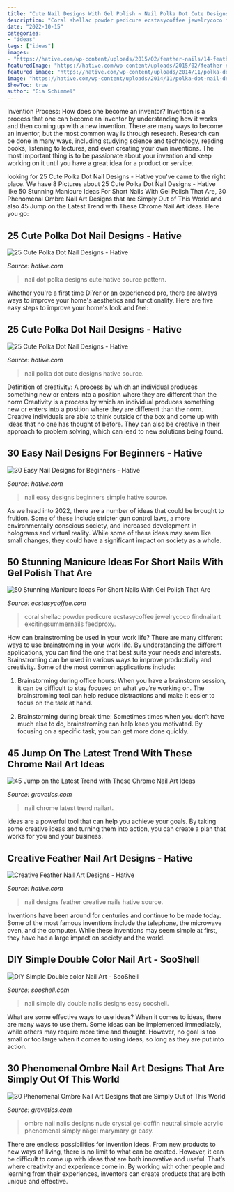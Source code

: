```yaml
---
title: "Cute Nail Designs With Gel Polish ~ Nail Polka Dot Cute Designs Hative Source"
description: "Coral shellac powder pedicure ecstasycoffee jewelrycoco findnailart excitingsummernails feedproxy"
date: "2022-10-15"
categories:
- "ideas"
tags: ["ideas"]
images:
- "https://hative.com/wp-content/uploads/2015/02/feather-nails/14-feather-nail-art.jpg"
featuredImage: "https://hative.com/wp-content/uploads/2015/02/feather-nails/14-feather-nail-art.jpg"
featured_image: "https://hative.com/wp-content/uploads/2014/11/polka-dot-nail-designs/11-cute-polka-dot-nail-designs.jpg"
image: "https://hative.com/wp-content/uploads/2014/11/polka-dot-nail-designs/5-cute-polka-dot-nail-designs.jpg"
ShowToc: true
author: "Gia Schimmel"
---
```



Invention Process: How does one become an inventor?
Invention is a process that one can become an inventor by understanding how it works and then coming up with a new invention. There are many ways to become an inventor, but the most common way is through research. Research can be done in many ways, including studying science and technology, reading books, listening to lectures, and even creating your own inventions. The most important thing is to be passionate about your invention and keep working on it until you have a great idea for a product or service.

	

		
looking for 25 Cute Polka Dot Nail Designs - Hative you've came to the right place. We have 8 Pictures about 25 Cute Polka Dot Nail Designs - Hative like 50 Stunning Manicure Ideas For Short Nails With Gel Polish That Are, 30 Phenomenal Ombre Nail Art Designs that are Simply Out of This World and also 45 Jump on the Latest Trend with These Chrome Nail Art Ideas. Here you go:
		
    
## 25 Cute Polka Dot Nail Designs - Hative

<img loading=lazy src="https://hative.com/wp-content/uploads/2014/11/polka-dot-nail-designs/5-cute-polka-dot-nail-designs.jpg" onerror="this.onerror=null;this.src='https://tse3.mm.bing.net/th?id=OIP.OOpwvC8pZ2fylsMZ0FPOIAHaH7&amp;pid=15.1';" alt="25 Cute Polka Dot Nail Designs - Hative">

_Source: hative.com_

>nail dot polka designs cute hative source pattern. 

	

Whether you're a first time DIYer or an experienced pro, there are always ways to improve your home's aesthetics and functionality. Here are five easy steps to improve your home's look and feel: 

    
## 25 Cute Polka Dot Nail Designs - Hative

<img loading=lazy src="https://hative.com/wp-content/uploads/2014/11/polka-dot-nail-designs/11-cute-polka-dot-nail-designs.jpg" onerror="this.onerror=null;this.src='https://tse2.mm.bing.net/th?id=OIP.Qh5cIXm1b7bsJAtI6b8_-AHaJ4&amp;pid=15.1';" alt="25 Cute Polka Dot Nail Designs - Hative">

_Source: hative.com_

>nail polka dot cute designs hative source. 

	

Definition of creativity: A process by which an individual produces something new or enters into a position where they are different than the norm
Creativity is a process by which an individual produces something new or enters into a position where they are different than the norm. Creative individuals are able to think outside of the box and come up with ideas that no one has thought of before. They can also be creative in their approach to problem solving, which can lead to new solutions being found.

    
## 30 Easy Nail Designs For Beginners - Hative

<img loading=lazy src="https://hative.com/wp-content/uploads/2014/11/easy-nail-designs/20-easy-nail-designs-for-beginners.jpg" onerror="this.onerror=null;this.src='https://tse3.mm.bing.net/th?id=OIP.S1eFm6LnTBMCDlxH-f_7bQHaJ4&amp;pid=15.1';" alt="30 Easy Nail Designs for Beginners - Hative">

_Source: hative.com_

>nail easy designs beginners simple hative source. 

	

As we head into 2022, there are a number of ideas that could be brought to fruition. Some of these include stricter gun control laws, a more environmentally conscious society, and increased development in holograms and virtual reality. While some of these ideas may seem like small changes, they could have a significant impact on society as a whole.

    
## 50 Stunning Manicure Ideas For Short Nails With Gel Polish That Are

<img loading=lazy src="https://i0.wp.com/www.ecstasycoffee.com/wp-content/uploads/2016/09/Very-cool-orange-coral-summer-nails.jpg?resize=564%2C759" onerror="this.onerror=null;this.src='https://tse1.mm.bing.net/th?id=OIP.d6gN0s87RznVvJ11IvKwwAHaJ9&amp;pid=15.1';" alt="50 Stunning Manicure Ideas For Short Nails With Gel Polish That Are">

_Source: ecstasycoffee.com_

>coral shellac powder pedicure ecstasycoffee jewelrycoco findnailart excitingsummernails feedproxy. 

	

How can brainstroming be used in your work life?
There are many different ways to use brainstroming in your work life. By understanding the different applications, you can find the one that best suits your needs and interests. Brainstroming can be used in various ways to improve productivity and creativity. Some of the most common applications include:
1) Brainstorming during office hours: When you have a brainstorm session, it can be difficult to stay focused on what you’re working on. The brainstroming tool can help reduce distractions and make it easier to focus on the task at hand.

2) Brainstorming during break time: Sometimes times when you don’t have much else to do, brainstroming can help keep you motivated. By focusing on a specific task, you can get more done quickly.

    
## 45 Jump On The Latest Trend With These Chrome Nail Art Ideas

<img loading=lazy src="https://www.gravetics.com/wp-content/uploads/2017/04/chromeflames-nailart-naildesigns-naildesign-beautifulnails.jpg" onerror="this.onerror=null;this.src='https://tse3.mm.bing.net/th?id=OIP.wt5uldaze20S812oyHwP5QHaHa&amp;pid=15.1';" alt="45 Jump on the Latest Trend with These Chrome Nail Art Ideas">

_Source: gravetics.com_

>nail chrome latest trend nailart. 

	

Ideas are a powerful tool that can help you achieve your goals. By taking some creative ideas and turning them into action, you can create a plan that works for you and your business.

    
## Creative Feather Nail Art Designs - Hative

<img loading=lazy src="https://hative.com/wp-content/uploads/2015/02/feather-nails/14-feather-nail-art.jpg" onerror="this.onerror=null;this.src='https://tse2.mm.bing.net/th?id=OIP.Bh9QJC9WY5qwkSvXgfgfnwHaJ4&amp;pid=15.1';" alt="Creative Feather Nail Art Designs - Hative">

_Source: hative.com_

>nail designs feather creative nails hative source. 

	

Inventions have been around for centuries and continue to be made today. Some of the most famous inventions include the telephone, the microwave oven, and the computer. While these inventions may seem simple at first, they have had a large impact on society and the world.

    
## DIY Simple Double Color Nail Art - SooShell

<img loading=lazy src="https://www.sooshell.com/wp-content/uploads/2020/02/4.jpg" onerror="this.onerror=null;this.src='https://tse1.mm.bing.net/th?id=OIP.nZ1VCWXhTqvSF_JXM4VnnQHaNK&amp;pid=15.1';" alt="DIY Simple Double color Nail Art - SooShell">

_Source: sooshell.com_

>nail simple diy double nails designs easy sooshell. 

	

What are some effective ways to use ideas?
When it comes to ideas, there are many ways to use them. Some ideas can be implemented immediately, while others may require more time and thought. However, no goal is too small or too large when it comes to using ideas, so long as they are put into action.

    
## 30 Phenomenal Ombre Nail Art Designs That Are Simply Out Of This World

<img loading=lazy src="https://www.gravetics.com/wp-content/uploads/2017/08/Nude-ombre-nails.jpg" onerror="this.onerror=null;this.src='https://tse4.mm.bing.net/th?id=OIP.OWSIGsdCgMHVjE1sPzJXnQHaJ_&amp;pid=15.1';" alt="30 Phenomenal Ombre Nail Art Designs that are Simply Out of This World">

_Source: gravetics.com_

>ombre nail nails designs nude crystal gel coffin neutral simple acrylic phenomenal simply nägel marymary gr easy. 

	

There are endless possibilities for invention ideas. From new products to new ways of living, there is no limit to what can be created. However, it can be difficult to come up with ideas that are both innovative and useful. That’s where creativity and experience come in. By working with other people and learning from their experiences, inventors can create products that are both unique and effective.

